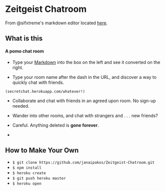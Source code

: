 # Zeitgeist Chatroom

From @sifxtreme's markdown editor located [here](https://github.com/sifxtreme/realtime-markdown-viewer).

## What is this
####  A pomo chat room
- Type your [Markdown](https://github.com/adam-p/markdown-here/wiki/Markdown-Cheatsheet) into the box on the left and see it converted on the right.

- Type your room name after the dash in the URL, and discover a way to quickly chat with friends.

`(secretchat.herokuapp.com/whatever!)` 

- Collaborate and chat with friends in an agreed upon room. No sign-up needed.

- Wander into other rooms, and chat with strangers and . . . new friends?


- Careful. Anything deleted is **gone forever**.
- 
## How to Make Your Own
- `$ git clone https://github.com/janaipakos/Zeitgeist-Chatroom.git`
- `$ npm install`
- `$ heroku create` 
- `$ git push heroku master`
- `$ heroku open`
